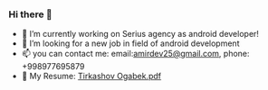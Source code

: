 ### Hi there 👋


- 🔭 I’m currently working on Serius agency as android developer!
- 🤔 I’m looking for a new job in field of android development
- 📫 you can contact me: email:amirdev25@gmail.com, phone: +998977695879
- :page_facing_up: My Resume: [Tirkashov Ogabek.pdf](https://github.com/amirdev25/amirdev25/files/8501040/Tirkashov.Ogabek.pdf)


